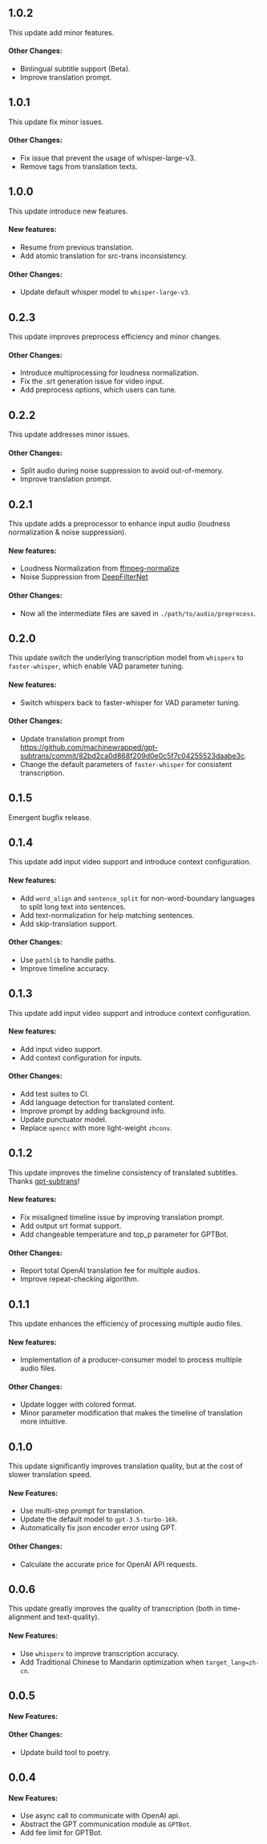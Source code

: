## 1.0.2

This update add minor features.

#### Other Changes:

- Binlingual subtitle support (Beta).
- Improve translation prompt.

## 1.0.1

This update fix minor issues.

#### Other Changes:

- Fix issue that prevent the usage of whisper-large-v3.
- Remove tags from translation texts.

## 1.0.0

This update introduce new features.

#### New features:

- Resume from previous translation.
- Add atomic translation for src-trans inconsistency.

#### Other Changes:

- Update default whisper model to `whisper-large-v3`.

## 0.2.3

This update improves preprocess efficiency and minor changes.

#### Other Changes:

- Introduce multiprocessing for loudness normalization.
- Fix the .srt generation issue for video input.
- Add preprocess options, which users can tune.

## 0.2.2

This update addresses minor issues.

#### Other Changes:

- Split audio during noise suppression to avoid out-of-memory.
- Improve translation prompt.

## 0.2.1

This update adds a preprocessor to enhance input audio (loudness normalization & noise suppression).

#### New features:

- Loudness Normalization from [ffmpeg-normalize](https://github.com/slhck/ffmpeg-normalize)
- Noise Suppression from [DeepFilterNet](https://github.com/Rikorose/DeepFilterNet)

#### Other Changes:

- Now all the intermediate files are saved in `./path/to/audio/preprocess`.

## 0.2.0

This update switch the underlying transcription model from `whisperx` to `faster-whisper`, which enable VAD parameter
tuning.

#### New features:

- Switch whisperx back to faster-whisper for VAD parameter tuning.

#### Other Changes:

- Update translation prompt
  from https://github.com/machinewrapped/gpt-subtrans/commit/82bd2ca0d868f209d0e0c5f7c04255523daabe3c.
- Change the default parameters of `faster-whisper` for consistent transcription.

## 0.1.5

Emergent bugfix release.

## 0.1.4

This update add input video support and introduce context configuration.

#### New features:

- Add `word_align` and `sentence_split` for non-word-boundary languages to split long text into sentences.
- Add text-normalization for help matching sentences.
- Add skip-translation support.

#### Other Changes:

- Use `pathlib` to handle paths.
- Improve timeline accuracy.

## 0.1.3

This update add input video support and introduce context configuration.

#### New features:

- Add input video support.
- Add context configuration for inputs.

#### Other Changes:

- Add test suites to CI.
- Add language detection for translated content.
- Improve prompt by adding background info.
- Update punctuator model.
- Replace `opencc` with more light-weight `zhconv`.

## 0.1.2

This update improves the timeline consistency of translated subtitles.
Thanks [gpt-subtrans](https://github.com/machinewrapped/gpt-subtrans)!

#### New features:

- Fix misaligned timeline issue by improving translation prompt.
- Add output srt format support.
- Add changeable temperature and top_p parameter for GPTBot.

#### Other Changes:

- Report total OpenAI translation fee for multiple audios.
- Improve repeat-checking algorithm.

## 0.1.1

This update enhances the efficiency of processing multiple audio files.

#### New features:

- Implementation of a producer-consumer model to process multiple audio files.

#### Other Changes:

- Update logger with colored format.
- Minor parameter modification that makes the timeline of translation more intuitive.

## 0.1.0

This update significantly improves translation quality, but at the cost of slower translation speed.

#### New Features:

- Use multi-step prompt for translation.
- Update the default model to `gpt-3.5-turbo-16k`.
- Automatically fix json encoder error using GPT.

#### Other Changes:

- Calculate the accurate price for OpenAI API requests.

## 0.0.6

This update greatly improves the quality of transcription (both in time-alignment and text-quality).

#### New Features:

- Use `whisperx` to improve transcription accuracy.
- Add Traditional Chinese to Mandarin optimization when `target_lang=zh-cn`.

## 0.0.5

#### New Features:

#### Other Changes:

- Update build tool to poetry.

## 0.0.4

#### New Features:

- Use async call to communicate with OpenAI api.
- Abstract the GPT communication module as `GPTBot`.
- Add fee limit for GPTBot.